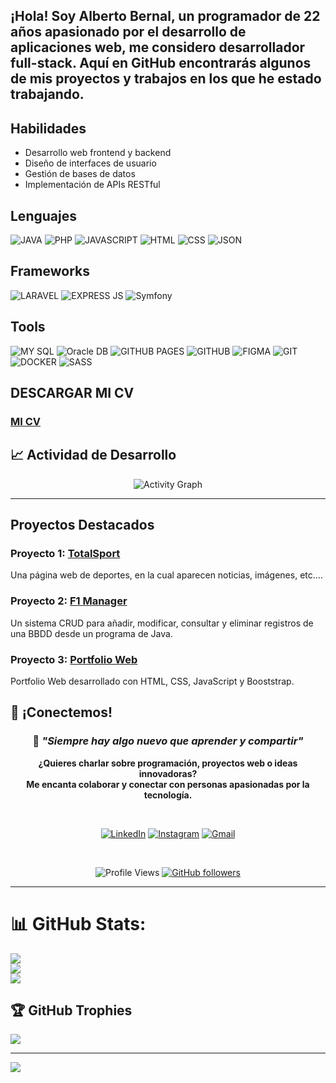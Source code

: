 
## ¡Hola! Soy Alberto Bernal, un programador de 22 años apasionado por el desarrollo de aplicaciones web, me considero desarrollador full-stack. Aquí en GitHub encontrarás algunos de mis proyectos y trabajos en los que he estado trabajando.

## Habilidades

- Desarrollo web frontend y backend
- Diseño de interfaces de usuario
- Gestión de bases de datos
- Implementación de APIs RESTful

## Lenguajes
<div>
  <img src="https://img.shields.io/badge/java-%23ED8B00.svg?style=for-the-badge&logo=openjdk&logoColor=white" alt = "JAVA"></img>
  <img src="https://img.shields.io/badge/php-%23777BB4.svg?style=for-the-badge&logo=php&logoColor=white" alt = "PHP "></img>
  <img src="https://img.shields.io/badge/javascript-%23323330.svg?style=for-the-badge&logo=javascript&logoColor=%23F7DF1E" alt = "JAVASCRIPT "></img>
<img src="https://img.shields.io/badge/html5-%23E34F26.svg?style=for-the-badge&logo=html5&logoColor=white" alt = "HTML"></img>
<img src="https://img.shields.io/badge/css3-%231572B6.svg?style=for-the-badge&logo=css3&logoColor=white" alt = "CSS "></img>
<img src="https://img.shields.io/badge/JWT-black?style=for-the-badge&logo=JSON%20web%20tokens" alt = "JSON"></img>

</div>

## Frameworks
<div>
  <img src="https://img.shields.io/badge/laravel-%23FF2D20.svg?style=for-the-badge&logo=laravel&logoColor=white" alt = "LARAVEL"></img>
  <img src="https://img.shields.io/badge/express.js-%23404d59.svg?style=for-the-badge&logo=express&logoColor=%2361DAFB" alt = "EXPRESS JS"></img>
  <img src="https://img.shields.io/badge/symfony-000000.svg?style=for-the-badge&logo=symfony&logoColor=white" alt="Symfony"></img>
</div>

## Tools
<div>
  <img src="https://img.shields.io/badge/mysql-4479A1.svg?style=for-the-badge&logo=mysql&logoColor=white" alt = "MY SQL"></img>
  <img src="https://img.shields.io/badge/oracle%20db-F80000.svg?style=for-the-badge&logo=oracle&logoColor=white" alt="Oracle DB"></img>
  <img src="https://img.shields.io/badge/github%20pages-121013?style=for-the-badge&logo=github&logoColor=white" alt = "GITHUB PAGES"></img>
  <img src="https://img.shields.io/badge/github-%23121011.svg?style=for-the-badge&logo=github&logoColor=white" alt = "GITHUB"></img>
  <img src="https://img.shields.io/badge/figma-%23F24E1E.svg?style=for-the-badge&logo=figma&logoColor=white" alt = "FIGMA"></img>
  <img src="https://img.shields.io/badge/git-%23F05033.svg?style=for-the-badge&logo=git&logoColor=white" alt = "GIT"></img>
  <img src="https://img.shields.io/badge/docker-%230db7ed.svg?style=for-the-badge&logo=docker&logoColor=white" alt = "DOCKER"></img>
  <img src="https://img.shields.io/badge/SASS-hotpink.svg?style=for-the-badge&logo=SASS&logoColor=white" alt = "SASS"></img>
</div>

## DESCARGAR MI CV

  
### [MI CV](https://github.com/AlbertoBernal02/CV/blob/main/CV%20AlbertoBernal%20ACT.pdf)

## 📈 Actividad de Desarrollo

<div align="center">
  <img src="https://github-readme-activity-graph.vercel.app/graph?username=AlbertoBernal02&theme=react-dark&bg_color=0d1117&color=00d9ff&line=00d9ff&point=ff6b6b&area=true&hide_border=true" alt="Activity Graph" />
</div>

---


## Proyectos Destacados

### Proyecto 1: [TotalSport](https://github.com/AlbertoBernal02/TotalSport)
Una página web de deportes, en la cual aparecen noticias, imágenes, etc....

### Proyecto 2: [F1 Manager](https://github.com/Juliogarort/F1-Manager)
Un sistema CRUD para añadir, modificar, consultar y eliminar registros de una BBDD desde un programa de Java.

### Proyecto 3: [Portfolio Web](https://github.com/AlbertoBernal02/Portfolio-AlbertoBernal.git)
Portfolio Web desarrollado con HTML, CSS, JavaScript y Booststrap.



## 🤝 ¡Conectemos!

<div align="center">
  
  ### 💬 *"Siempre hay algo nuevo que aprender y compartir"*
  
  **¿Quieres charlar sobre programación, proyectos web o ideas innovadoras?**  
  **Me encanta colaborar y conectar con personas apasionadas por la tecnología.**
  
  <br>
  
  [![LinkedIn](https://img.shields.io/badge/LinkedIn-Hablemos%20de%20tecnología-0077B5?style=for-the-badge&logo=linkedin&logoColor=white)](https://www.linkedin.com/in/alberto-bernal-mejias-b85903213)
  [![Instagram](https://img.shields.io/badge/Instagram-Conectemos%20ahí-E4405F?style=for-the-badge&logo=instagram&logoColor=white)](https://instagram.com/albertxbernal)
  [![Gmail](https://img.shields.io/badge/Email-Mándame%20un%20mensaje-EA4335?style=for-the-badge&logo=gmail&logoColor=white)](mailto:XxsaiyanaymxX@gmail.com)
  
  <br>
  
  ![Profile Views](https://komarev.com/ghpvc/?username=AlbertoBernal02&color=00d9ff&style=for-the-badge&label=Visitantes)
  [![GitHub followers](https://img.shields.io/github/followers/AlbertoBernal02?logo=github&style=for-the-badge&color=00d9ff&labelColor=0d1117)](https://github.com/albertxbernal)
  
</div>

---


# 📊 GitHub Stats:
![](https://github-readme-stats.vercel.app/api?username=AlbertoBernal02&theme=darcula&hide_border=false&include_all_commits=false&count_private=false)<br/>
![](https://nirzak-streak-stats.vercel.app/?user=AlbertoBernal02&theme=darcula&hide_border=false)<br/>
![](https://github-readme-stats.vercel.app/api/top-langs/?username=AlbertoBernal02&theme=darcula&hide_border=false&include_all_commits=false&count_private=false&layout=compact)

## 🏆 GitHub Trophies
![](https://github-profile-trophy.vercel.app/?username=AlbertoBernal02&theme=darcula&no-frame=false&no-bg=true&margin-w=4)

---
[![](https://visitcount.itsvg.in/api?id=AlbertoBernal02&icon=0&color=0)](https://visitcount.itsvg.in)

<!-- Proudly created with GPRM ( https://gprm.itsvg.in ) -->
<!--
**AlbertoBernal02/AlbertoBernal02** is a ✨ _special_ ✨ repository because its `README.md` (this file) appears on your GitHub profile.

Here are some ideas to get you started:

- 🔭 I’m currently working on ...
- 🌱 I’m currently learning ...
- 👯 I’m looking to collaborate on ...
- 🤔 I’m looking for help with ...
- 💬 Ask me about ...
- 📫 How to reach me: ...
- 😄 Pronouns: ...
- ⚡ Fun fact: ...
-->
